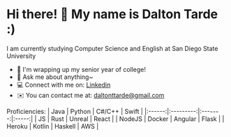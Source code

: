 Hi there! 👋 My name is Dalton Tarde :)
=======================

I am currently studying Computer Science and English at San Diego State University

* 🏢 I'm wrapping up my senior year of college!
* 💬 Ask me about anything~
* 💻 Connect with me on: [Linkedin](https://www.linkedin.com/in/dtarde)
* ✉️ You can contact me at: [daltonttarde@gmail.com](mailto:daltonttarde@gmail.com)

Proficiencies: 
|  Java  |   Python  |  C#/C++ | Swift |
|:------:|:---------:|:-------:|:-----:|
|   JS   |    Rust   |  Unreal | React |
| NodeJS | Docker | Angular | Flask |
| Heroku |   Kotlin  | Haskell |  AWS  |
